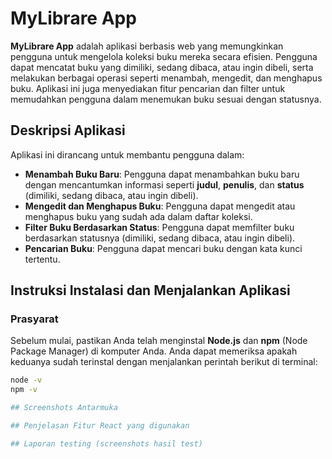 # MyLibrare App

**MyLibrare App** adalah aplikasi berbasis web yang memungkinkan pengguna untuk mengelola koleksi buku mereka secara efisien. Pengguna dapat mencatat buku yang dimiliki, sedang dibaca, atau ingin dibeli, serta melakukan berbagai operasi seperti menambah, mengedit, dan menghapus buku. Aplikasi ini juga menyediakan fitur pencarian dan filter untuk memudahkan pengguna dalam menemukan buku sesuai dengan statusnya.

## Deskripsi Aplikasi

Aplikasi ini dirancang untuk membantu pengguna dalam:
- **Menambah Buku Baru**: Pengguna dapat menambahkan buku baru dengan mencantumkan informasi seperti **judul**, **penulis**, dan **status** (dimiliki, sedang dibaca, atau ingin dibeli).
- **Mengedit dan Menghapus Buku**: Pengguna dapat mengedit atau menghapus buku yang sudah ada dalam daftar koleksi.
- **Filter Buku Berdasarkan Status**: Pengguna dapat memfilter buku berdasarkan statusnya (dimiliki, sedang dibaca, atau ingin dibeli).
- **Pencarian Buku**: Pengguna dapat mencari buku dengan kata kunci tertentu.

## Instruksi Instalasi dan Menjalankan Aplikasi
### Prasyarat

Sebelum mulai, pastikan Anda telah menginstal **Node.js** dan **npm** (Node Package Manager) di komputer Anda. Anda dapat memeriksa apakah keduanya sudah terinstal dengan menjalankan perintah berikut di terminal:

```bash
node -v
npm -v

## Screenshots Antarmuka

## Penjelasan Fitur React yang digunakan

## Laporan testing (screenshots hasil test)
